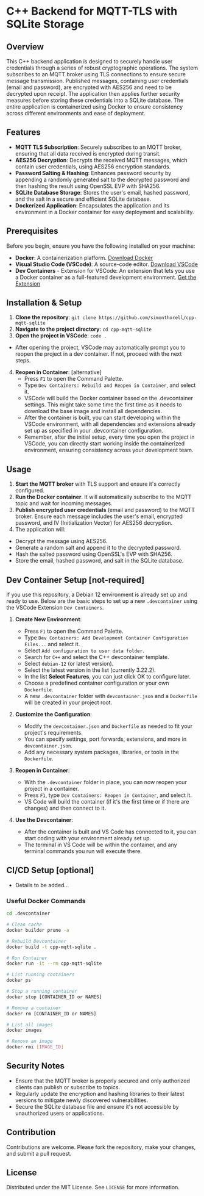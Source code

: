 # C++ Backend for MQTT-TLS with SQLite Storage

## Overview
This C++ backend application is designed to securely handle user credentials through a series of robust cryptographic operations. The system subscribes to an MQTT broker using TLS connections to ensure secure message transmission. Published messages, containing user credentials (email and password), are encrypted with AES256 and need to be decrypted upon receipt. The application then applies further security measures before storing these credentials into a SQLite database. The entire application is containerized using Docker to ensure consistency across different environments and ease of deployment.

## Features
- **MQTT TLS Subscription**: Securely subscribes to an MQTT broker, ensuring that all data received is encrypted during transit.
- **AES256 Decryption**: Decrypts the received MQTT messages, which contain user credentials, using AES256 encryption standards.
- **Password Salting & Hashing**: Enhances password security by appending a randomly generated salt to the decrypted password and then hashing the result using OpenSSL EVP with SHA256.
- **SQLite Database Storage**: Stores the user's email, hashed password, and the salt in a secure and efficient SQLite database.
- **Dockerized Application**: Encapsulates the application and its environment in a Docker container for easy deployment and scalability.

## Prerequisites
Before you begin, ensure you have the following installed on your machine:
- **Docker**: A containerization platform. [Download Docker](https://docs.docker.com/get-docker/)
- **Visual Studio Code (VSCode)**: A source-code editor. [Download VSCode](https://code.visualstudio.com/download)
- **Dev Containers** - Extension for VSCode: An extension that lets you use a Docker container as a full-featured development environment. [Get the Extension](https://marketplace.visualstudio.com/items?itemName=ms-vscode-remote.remote-containers)

## Installation & Setup
1. **Clone the repository**: `git clone https://github.com/simonthorell/cpp-mqtt-sqlite`
2. **Navigate to the project directory**: `cd cpp-mqtt-sqlite`
3. **Open the project in VSCode**: `code .`
- After opening the project, VSCode may automatically prompt you to reopen the project in a dev container. If not, proceed with the next steps.
4. **Reopen in Container**: [alternative]
    - Press `F1` to open the Command Palette.
    - Type `Dev Containers: Rebuild and Reopen in Container`, and select it.
    - VSCode will build the Docker container based on the .devcontainer settings. This might take some time the first time as it needs to download the base image and install all dependencies.
    - After the container is built, you can start developing within the VSCode environment, with all dependencies and extensions already set up as specified in your .devcontainer configuration.
    - Remember, after the initial setup, every time you open the project in VSCode, you can directly start working inside the containerized environment, ensuring consistency across your development team.

## Usage
1. **Start the MQTT broker** with TLS support and ensure it's correctly configured.
2. **Run the Docker container**. It will automatically subscribe to the MQTT topic and wait for incoming messages.
3. **Publish encrypted user credentials** (email and password) to the MQTT broker. Ensure each message includes the user's email, encrypted password, and IV (Initialization Vector) for AES256 decryption.
4. The application will:
- Decrypt the message using AES256.
- Generate a random salt and append it to the decrypted password.
- Hash the salted password using OpenSSL's EVP with SHA256.
- Store the email, hashed password, and salt in the SQLite database.

## Dev Container Setup [not-required]
If you use this repository, a Debian 12 environment is already set up and ready to use. Below are the basic steps to set up a new `.devcontainer` using the VSCode Extension `Dev Containers`.

1. **Create New Environment**: 
   - Press `F1` to open the Command Palette.
   - Type `Dev Containers: Add Development Container Configuration Files...` and select it.
   - Select `Add configuration to user data folder`.
   - Search for `C++` and select the C++ devcontainer template.
   - Select `debian-12` (or latest version).
   - Select the latest version in the list (currently 3.22.2).
   - In the list **Select Features**, you can just click OK to configure later.
   - Choose a predefined container configuration or your own `Dockerfile`.
   - A new `.devcontainer` folder with `devcontainer.json` and a `Dockerfile` will be created in your project root.

2. **Customize the Configuration**:
   - Modify the `devcontainer.json` and `Dockerfile` as needed to fit your project's requirements.
   - You can specify settings, port forwards, extensions, and more in `devcontainer.json`.
   - Add any necessary system packages, libraries, or tools in the `Dockerfile`.

3. **Reopen in Container**:
   - With the `.devcontainer` folder in place, you can now reopen your project in a container.
   - Press `F1`, type `Dev Containers: Reopen in Container`, and select it.
   - VS Code will build the container (if it's the first time or if there are changes) and then connect to it.

4. **Use the Devcontainer**:
   - After the container is built and VS Code has connected to it, you can start coding with your environment already set up.
   - The terminal in VS Code will be within the container, and any terminal commands you run will execute there.

## CI/CD Setup [optional]
- Details to be added...

### Useful Docker Commands
```bash
cd .devcontainer

# Clean cache
docker builder prune -a

# Rebuild Devcontainer
docker build -t cpp-mqtt-sqlite .

# Run Container
docker run -it --rm cpp-mqtt-sqlite

# List running containers
docker ps

# Stop a running container
docker stop [CONTAINER_ID or NAMES]

# Remove a container
docker rm [CONTAINER_ID or NAMES]

# List all images
docker images

# Remove an image
docker rmi [IMAGE_ID]
```

## Security Notes
- Ensure that the MQTT broker is properly secured and only authorized clients can publish or subscribe to topics.
- Regularly update the encryption and hashing libraries to their latest versions to mitigate newly discovered vulnerabilities.
- Secure the SQLite database file and ensure it's not accessible by unauthorized users or applications.

## Contribution
Contributions are welcome. Please fork the repository, make your changes, and submit a pull request.

## License
Distributed under the MIT License. See `LICENSE` for more information.